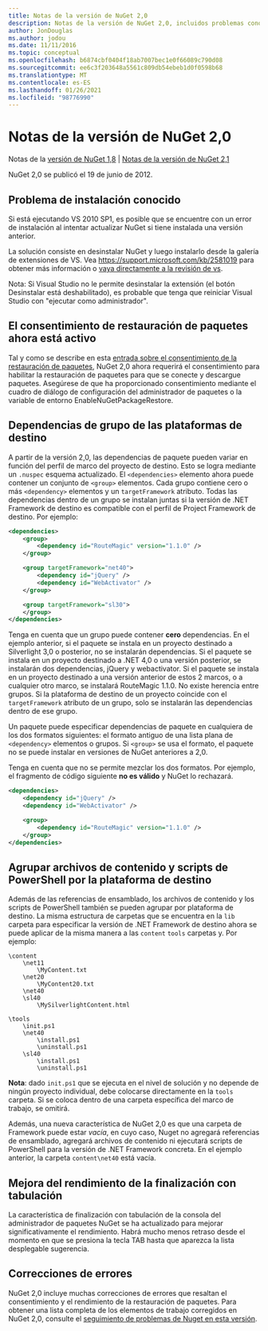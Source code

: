 ```yaml
---
title: Notas de la versión de NuGet 2,0
description: Notas de la versión de NuGet 2,0, incluidos problemas conocidos, correcciones de errores, características agregadas y DCR.
author: JonDouglas
ms.author: jodou
ms.date: 11/11/2016
ms.topic: conceptual
ms.openlocfilehash: b6874cbf0404f18ab7007bec1e0f66089c790d08
ms.sourcegitcommit: ee6c3f203648a5561c809db54ebeb1d0f0598b68
ms.translationtype: MT
ms.contentlocale: es-ES
ms.lasthandoff: 01/26/2021
ms.locfileid: "98776990"
---
```

# <a name="nuget-20-release-notes"></a>Notas de la versión de NuGet 2,0

Notas de la [versión de NuGet 1,8](../release-notes/nuget-1.8.md)  |  [Notas de la versión de NuGet 2,1](../release-notes/nuget-2.1.md)

NuGet 2,0 se publicó el 19 de junio de 2012.

## <a name="known-installation-issue"></a>Problema de instalación conocido
Si está ejecutando VS 2010 SP1, es posible que se encuentre con un error de instalación al intentar actualizar NuGet si tiene instalada una versión anterior.

La solución consiste en desinstalar NuGet y luego instalarlo desde la galería de extensiones de VS.  Vea <https://support.microsoft.com/kb/2581019> para obtener más información o [vaya directamente a la revisión de vs](http://bit.ly/vsixcertfix).

Nota: Si Visual Studio no le permite desinstalar la extensión (el botón Desinstalar está deshabilitado), es probable que tenga que reiniciar Visual Studio con "ejecutar como administrador".

## <a name="package-restore-consent-is-now-active"></a>El consentimiento de restauración de paquetes ahora está activo

Tal y como se describe en esta [entrada sobre el consentimiento de la restauración de paquetes](http://blog.nuget.org/20120518/package-restore-and-consent.html), NuGet 2,0 ahora requerirá el consentimiento para habilitar la restauración de paquetes para que se conecte y descargue paquetes. Asegúrese de que ha proporcionado consentimiento mediante el cuadro de diálogo de configuración del administrador de paquetes o la variable de entorno EnableNuGetPackageRestore.

## <a name="group-dependencies-by-target-frameworks"></a>Dependencias de grupo de las plataformas de destino

A partir de la versión 2,0, las dependencias de paquete pueden variar en función del perfil de marco del proyecto de destino. Esto se logra mediante un `.nuspec` esquema actualizado. El `<dependencies>` elemento ahora puede contener un conjunto de `<group>` elementos. Cada grupo contiene cero o más `<dependency>` elementos y un `targetFramework` atributo. Todas las dependencias dentro de un grupo se instalan juntas si la versión de .NET Framework de destino es compatible con el perfil de Project Framework de destino. Por ejemplo:

```xml
<dependencies>
    <group>
        <dependency id="RouteMagic" version="1.1.0" />
    </group>

    <group targetFramework="net40">
        <dependency id="jQuery" />
        <dependency id="WebActivator" />
    </group>

    <group targetFramework="sl30">
    </group>
</dependencies>
```

Tenga en cuenta que un grupo puede contener **cero** dependencias. En el ejemplo anterior, si el paquete se instala en un proyecto destinado a Silverlight 3,0 o posterior, no se instalarán dependencias. Si el paquete se instala en un proyecto destinado a .NET 4,0 o una versión posterior, se instalarán dos dependencias, jQuery y webactivator.  Si el paquete se instala en un proyecto destinado a una versión anterior de estos 2 marcos, o a cualquier otro marco, se instalará RouteMagic 1.1.0. No existe herencia entre grupos. Si la plataforma de destino de un proyecto coincide con el `targetFramework` atributo de un grupo, solo se instalarán las dependencias dentro de ese grupo.

Un paquete puede especificar dependencias de paquete en cualquiera de los dos formatos siguientes: el formato antiguo de una lista plana de `<dependency>` elementos o grupos. Si `<group>` se usa el formato, el paquete no se puede instalar en versiones de NuGet anteriores a 2,0.

Tenga en cuenta que no se permite mezclar los dos formatos. Por ejemplo, el fragmento de código siguiente **no es válido** y NuGet lo rechazará.

```xml
<dependencies>
    <dependency id="jQuery" />
    <dependency id="WebActivator" />

    <group>
        <dependency id="RouteMagic" version="1.1.0" />
    </group>
</dependencies>
```

## <a name="grouping-content-files-and-powershell-scripts-by-target-framework"></a>Agrupar archivos de contenido y scripts de PowerShell por la plataforma de destino

Además de las referencias de ensamblado, los archivos de contenido y los scripts de PowerShell también se pueden agrupar por plataforma de destino. La misma estructura de carpetas que se encuentra en la `lib` carpeta para especificar la versión de .NET Framework de destino ahora se puede aplicar de la misma manera a las `content` `tools` carpetas y. Por ejemplo:

```
\content
    \net11
        \MyContent.txt
    \net20
        \MyContent20.txt
    \net40
    \sl40
        \MySilverlightContent.html

\tools
    \init.ps1
    \net40
        \install.ps1
        \uninstall.ps1
    \sl40
        \install.ps1
        \uninstall.ps1
```

**Nota**: dado `init.ps1` que se ejecuta en el nivel de solución y no depende de ningún proyecto individual, debe colocarse directamente en la `tools` carpeta. Si se coloca dentro de una carpeta específica del marco de trabajo, se omitirá.

Además, una nueva característica de NuGet 2,0 es que una carpeta de Framework puede estar *vacía*, en cuyo caso, Nuget no agregará referencias de ensamblado, agregará archivos de contenido ni ejecutará scripts de PowerShell para la versión de .NET Framework concreta. En el ejemplo anterior, la carpeta `content\net40` está vacía.

## <a name="improved-tab-completion-performance"></a>Mejora del rendimiento de la finalización con tabulación
La característica de finalización con tabulación de la consola del administrador de paquetes NuGet se ha actualizado para mejorar significativamente el rendimiento. Habrá mucho menos retraso desde el momento en que se presiona la tecla TAB hasta que aparezca la lista desplegable sugerencia.

## <a name="bug-fixes"></a>Correcciones de errores
NuGet 2,0 incluye muchas correcciones de errores que resaltan el consentimiento y el rendimiento de la restauración de paquetes.
Para obtener una lista completa de los elementos de trabajo corregidos en NuGet 2,0, consulte el [seguimiento de problemas de Nuget en esta versión](http://nuget.codeplex.com/workitem/list/advanced?keyword=&status=Closed&type=All&priority=All&release=NuGet%202.0&assignedTo=All&component=All&sortField=Votes&sortDirection=Descending&page=0).
